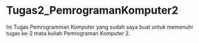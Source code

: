 # Tugas2_PemrogramanKomputer2
Ini Tugas Pemrogramman Komputer yang sudah saya buat untuk memenuhi tugas ke-2 mata kuliah Pemrograman Komputer 2.
